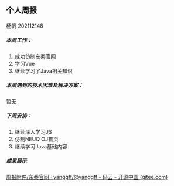 ## 个人周报

杨帆 202112148

##### 本周工作：

1. 成功仿制东秦官网
2. 学习Vue
3. 继续学习了Java相关知识

##### 本周遇到的技术困难及解决方案：

暂无

##### 下周安排：

1. 继续深入学习JS
2. 仿制NEUQ OJ首页
3. 继续学习Java基础内容

##### 成果展示

[周报附件/东秦官网 · yanggff/@yanggff - 码云 - 开源中国 (gitee.com)](https://gitee.com/yanggff/yanggff/tree/master/周报附件/东秦官网)